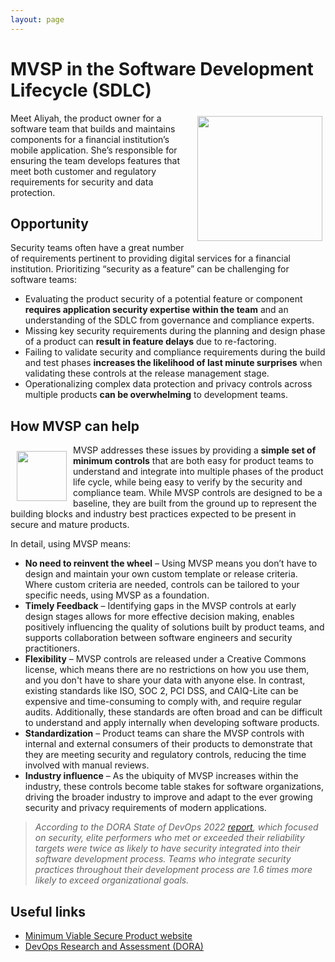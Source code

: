```yaml
---
layout: page
---
```

<div class="adoc">

# MVSP in the Software Development Lifecycle (SDLC)

<img style="float: right; margin: 5px;" align="right" width=200 src="/images/avatars/avataaars_4.png">
Meet Aliyah, the product owner for a software team that builds and maintains components for a financial institution’s mobile application. She’s responsible for ensuring the team develops features that meet both customer and regulatory requirements for security and data protection. 

## Opportunity

Security teams often have a great number of requirements pertinent to providing digital services for a financial institution. Prioritizing “security as a feature” can be challenging for software teams: 

*   Evaluating the product security of a potential feature or component **requires application security expertise within the team** and an understanding of the SDLC from governance and compliance experts.
*   Missing key security requirements during the planning and design phase of a product can **result in feature delays** due to re-factoring. 
*   Failing to validate security and compliance requirements during the build and test phases **increases the likelihood of last minute surprises** when validating these controls at the release management stage.
*   Operationalizing complex data protection and privacy controls across multiple products **can be overwhelming** to development teams. 

## How MVSP can help

<img style="float: left; margin: 10px;" align="left" width=80 src="/images/checklist.png"> MVSP addresses these issues by providing a **simple set of minimum controls** that are both easy for product teams to understand and integrate into multiple phases of the product life cycle, while being easy to verify by the security and compliance team. While MVSP controls are designed to be a baseline, they are built from the ground up to represent the building blocks and industry best practices expected to be present in secure and mature products. 

In detail, using MVSP means:

*   **No need to reinvent the wheel** – Using MVSP means you don’t have to design and maintain your own custom template or release criteria. Where custom criteria are needed, controls can be tailored to your specific needs, using MVSP as a foundation. 
*   **Timely Feedback** – Identifying gaps in the MVSP controls at early design stages allows for more effective decision making, enables positively influencing the quality of solutions built by product teams, and supports collaboration between software engineers and security practitioners.
*   **Flexibility** – MVSP controls are released under a Creative Commons license, which means there are no restrictions on how you use them, and you don't have to share your data with anyone else. In contrast, existing standards like ISO, SOC 2, PCI DSS, and CAIQ-Lite can be expensive and time-consuming to comply with, and require regular audits. Additionally, these standards are often broad and can be difficult to understand and apply internally when developing software products.
*   **Standardization** – Product teams can share the MVSP controls with internal and external consumers of their products to demonstrate that they are meeting security and regulatory controls, reducing the time involved with manual reviews.
*   **Industry influence** – As the ubiquity of MVSP increases within the industry, these controls become table stakes for software organizations, driving the broader industry to improve and adapt to the ever growing security and privacy requirements of modern applications.

> _According to the DORA State of DevOps 2022 [report](https://services.google.com/fh/files/misc/2022_state_of_devops_report.pdf), which focused on security, elite performers who met or exceeded their reliability targets were twice as likely to have security integrated into their software development process. Teams who integrate security practices throughout their development process are 1.6 times more likely to exceed organizational goals._

## Useful links

*   [Minimum Viable Secure Product website](https://mvsp.dev)
*   [DevOps Research and Assessment (DORA)](https://dora.dev/)

</div>
